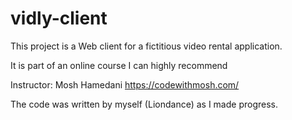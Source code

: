 # vidly-client

This project is a Web client for a fictitious video rental application.

It is part of an online course I can highly recommend

  Instructor: Mosh Hamedani
  https://codewithmosh.com/

The code was written by myself (Liondance) as I made progress.
